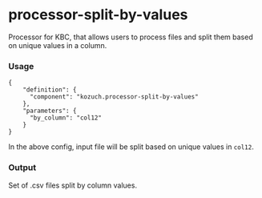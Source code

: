 # processor-split-by-values

Processor for KBC, that allows users to process files and split them based on unique values in a column.

### Usage

```
{
    "definition": {
      "component": "kozuch.processor-split-by-values"
    },
    "parameters": {
      "by_column": "col12"
    }
}
```

In the above config, input file will be split based on unique values in `col12`.

### Output

Set of .csv files split by column values.
